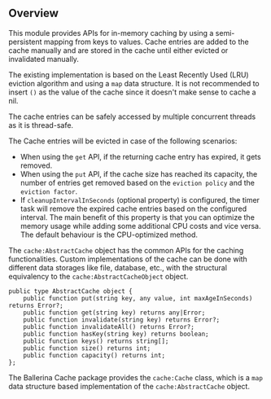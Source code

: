 ## Overview

This module provides APIs for in-memory caching by using a semi-persistent mapping from keys to values. Cache entries are added to the cache manually and are stored in the cache until either evicted or invalidated manually.

The existing implementation is based on the Least Recently Used (LRU) eviction algorithm and using a `map` data structure. It is not recommended to insert `()` as the 
value of the cache since it doesn't make sense to cache a nil. 

The cache entries can be safely accessed by multiple concurrent threads as it is thread-safe.

The Cache entries will be evicted in case of the following scenarios:

- When using the `get` API, if the returning cache entry has expired, it gets removed.
- When using the `put` API, if the cache size has reached its capacity, the number of entries get removed based on the `eviction policy` and the `eviction factor`.
- If `cleanupIntervalInSeconds` (optional property) is configured, the timer task will remove the expired cache 
entries based on the configured interval. The main benefit of this property is that you can optimize the memory 
usage while adding some additional CPU costs and vice versa. The default behaviour is the CPU-optimized method.

The `cache:AbstractCache` object has the common APIs for the caching functionalities. Custom implementations of the cache can be done with different data storages like file, database, etc., with the structural equivalency to the `cache:AbstractCacheObject` object.

```ballerina
public type AbstractCache object {
    public function put(string key, any value, int maxAgeInSeconds) returns Error?;
    public function get(string key) returns any|Error;
    public function invalidate(string key) returns Error?;
    public function invalidateAll() returns Error?;
    public function hasKey(string key) returns boolean;
    public function keys() returns string[];
    public function size() returns int;
    public function capacity() returns int;
};
```
The Ballerina Cache package provides the `cache:Cache` class, which is a `map` data structure based implementation of the `cache:AbstractCache` object.
